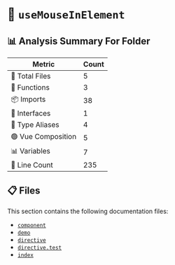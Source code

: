# 📁 `useMouseInElement`

## 📊 Analysis Summary For Folder

| Metric | Count |
|--------|-------|
| 📁 Total Files | 5 |
| 🔧 Functions | 3 |
| 📦 Imports | 38 |
| 📐 Interfaces | 1 |
| 📑 Type Aliases | 4 |
| 🟢 Vue Composition | 5 |
| 📊 Variables | 7 |
| 🔢 Line Count | 235 |


## 📋 Files

This section contains the following documentation files:

- [`component`](./component.md)
- [`demo`](./demo.md)
- [`directive`](./directive.md)
- [`directive.test`](./directive.test.md)
- [`index`](./index.md)